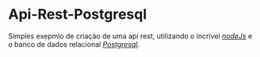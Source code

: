 # Api-Rest-Postgresql

Simples exepmlo de criação de uma api rest, utilizando o incrível [*nodeJs*](https://nodejs.org/) e o
banco de dados relacional [*Postgresql*](https://www.postgresql.org/).
